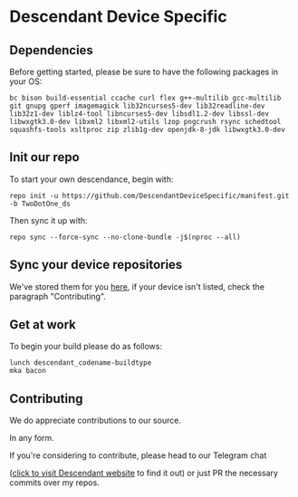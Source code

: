 # Descendant Device Specific

## Dependencies
Before getting started, please be sure to have the following packages in your OS:

```bc bison build-essential ccache curl flex g++-multilib gcc-multilib git gnupg gperf imagemagick lib32ncurses5-dev lib32readline-dev lib32z1-dev liblz4-tool libncurses5-dev libsdl1.2-dev libssl-dev libwxgtk3.0-dev libxml2 libxml2-utils lzop pngcrush rsync schedtool squashfs-tools xsltproc zip zlib1g-dev openjdk-8-jdk libwxgtk3.0-dev```

## Init our repo
To start your own descendance, begin with:

```repo init -u https://github.com/DescendantDeviceSpecific/manifest.git -b TwoDotOne_ds```

Then sync it up with:

```repo sync --force-sync --no-clone-bundle -j$(nproc --all)```

## Sync your device repositories

We've stored them for you [here](https://github.com/descendant-devices), if your device isn't listed, check the paragraph "Contributing".

## Get at work 
To begin your build please do as follows:

```. build/envsetup.sh 
lunch descendant_codename-buildtype
mka bacon
```
## Contributing 
We do appreciate contributions to our source. 

In any form. 

If you're considering to contribute, please head to our Telegram chat

([click to visit Descendant website](https://descendant.me/) to find it out) or just PR the necessary commits over my repos.
